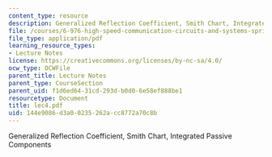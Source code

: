```yaml
---
content_type: resource
description: Generalized Reflection Coefficient, Smith Chart, Integrated Passive Components
file: /courses/6-976-high-speed-communication-circuits-and-systems-spring-2003/144e9086d3a00235262acc8772a70c8b_lec4.pdf
file_type: application/pdf
learning_resource_types:
- Lecture Notes
license: https://creativecommons.org/licenses/by-nc-sa/4.0/
ocw_type: OCWFile
parent_title: Lecture Notes
parent_type: CourseSection
parent_uid: f1d6ed64-31cd-293d-b0d0-6e58ef888be1
resourcetype: Document
title: lec4.pdf
uid: 144e9086-d3a0-0235-262a-cc8772a70c8b
---
```

Generalized Reflection Coefficient, Smith Chart, Integrated Passive Components